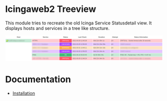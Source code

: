 # Icingaweb2 Treeview

This module tries to recreate the old Icinga Service Statusdetail view.
It displays hosts and services in a tree like structure.

![Icinga2 Treeview](doc/screenshot/treeview.png)

# Documentation
 
 * [Installation](doc/INSTALL.md)
